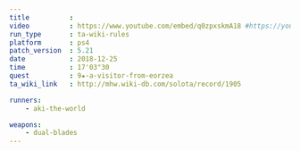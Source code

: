 ```yaml
---
title          :
video          : https://www.youtube.com/embed/q0zpxskmA18 #https://youtu.be/q0zpxskmA18
run_type       : ta-wiki-rules
platform       : ps4
patch_version  : 5.21
date           : 2018-12-25
time           : 17'03"30
quest          : 9★-a-visitor-from-eorzea
ta_wiki_link   : http://mhw.wiki-db.com/solota/record/1905

runners:
    - aki-the-world

weapons:
    - dual-blades
---
```

